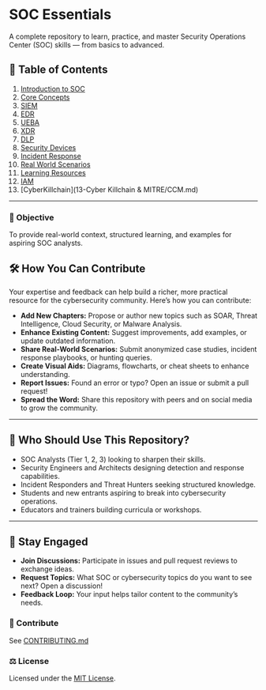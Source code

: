 # SOC Essentials

A complete repository to learn, practice, and master Security Operations Center (SOC) skills — from basics to advanced.

## 📘 Table of Contents
1. [Introduction to SOC](01-Introduction-to-SOC/README.md)
2. [Core Concepts](02-Core-Concepts/core-concepts.md)
3. [SIEM](03-SIEM/siem-basics.md)
4. [EDR](04-EDR/edr-overview.md)
5. [UEBA](05-UEBA/ueba-overview.md)
6. [XDR](06-XDR/xdr-overview.md)
7. [DLP](07-DLP/dlp-overview.md)
8. [Security Devices](08-Security-Devices/security-devices.md)
9. [Incident Response](09-Incident-Response/incident-response.md)
10. [Real World Scenarios](10-Real-World-Scenarios/real-world-cases.md)
11. [Learning Resources](11-Learning-Resources/resources.md)
12. [IAM](12-IAM/IAM.md)
13. [CyberKillchain](13-Cyber Killchain & MITRE/CCM.md)
    

---

### 🎯 Objective
To provide real-world context, structured learning, and examples for aspiring SOC analysts.

## 🛠️ How You Can Contribute

Your expertise and feedback can help build a richer, more practical resource for the cybersecurity community. Here’s how you can contribute:

- **Add New Chapters:** Propose or author new topics such as SOAR, Threat Intelligence, Cloud Security, or Malware Analysis.  
- **Enhance Existing Content:** Suggest improvements, add examples, or update outdated information.  
- **Share Real-World Scenarios:** Submit anonymized case studies, incident response playbooks, or hunting queries.  
- **Create Visual Aids:** Diagrams, flowcharts, or cheat sheets to enhance understanding.  
- **Report Issues:** Found an error or typo? Open an issue or submit a pull request!  
- **Spread the Word:** Share this repository with peers and on social media to grow the community.

---

## 🎯 Who Should Use This Repository?

- SOC Analysts (Tier 1, 2, 3) looking to sharpen their skills.  
- Security Engineers and Architects designing detection and response capabilities.  
- Incident Responders and Threat Hunters seeking structured knowledge.  
- Students and new entrants aspiring to break into cybersecurity operations.  
- Educators and trainers building curricula or workshops.

---

## 🧠 Stay Engaged

- **Join Discussions:** Participate in issues and pull request reviews to exchange ideas.  
- **Request Topics:** What SOC or cybersecurity topics do you want to see next? Open a discussion!  
- **Feedback Loop:** Your input helps tailor content to the community’s needs.

### 🧩 Contribute
See [CONTRIBUTING.md](CONTRIBUTING.md)

### ⚖️ License
Licensed under the [MIT License](LICENSE).
